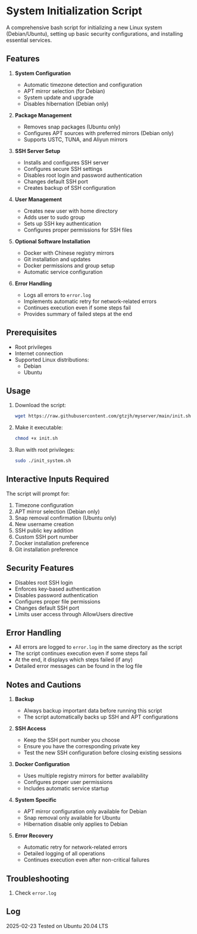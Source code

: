 # System Initialization Script

A comprehensive bash script for initializing a new Linux system (Debian/Ubuntu), setting up basic security configurations, and installing essential services.

## Features

1. **System Configuration**
   - Automatic timezone detection and configuration
   - APT mirror selection (for Debian)
   - System update and upgrade
   - Disables hibernation (Debian only)

2. **Package Management**
   - Removes snap packages (Ubuntu only)
   - Configures APT sources with preferred mirrors (Debian only)
   - Supports USTC, TUNA, and Aliyun mirrors

3. **SSH Server Setup**
   - Installs and configures SSH server
   - Configures secure SSH settings
   - Disables root login and password authentication
   - Changes default SSH port
   - Creates backup of SSH configuration

4. **User Management**
   - Creates new user with home directory
   - Adds user to sudo group
   - Sets up SSH key authentication
   - Configures proper permissions for SSH files

5. **Optional Software Installation**
   - Docker with Chinese registry mirrors
   - Git installation and updates
   - Docker permissions and group setup
   - Automatic service configuration

6. **Error Handling**
   - Logs all errors to `error.log`
   - Implements automatic retry for network-related errors
   - Continues execution even if some steps fail
   - Provides summary of failed steps at the end

## Prerequisites

- Root privileges
- Internet connection
- Supported Linux distributions:
  - Debian
  - Ubuntu

## Usage

1. Download the script:
   ```bash
   wget https://raw.githubusercontent.com/gtzjh/myserver/main/init.sh
   ```

2. Make it executable:
   ```bash
   chmod +x init.sh
   ```

3. Run with root privileges:
   ```bash
   sudo ./init_system.sh
   ```

## Interactive Inputs Required

The script will prompt for:
1. Timezone configuration
2. APT mirror selection (Debian only)
3. Snap removal confirmation (Ubuntu only)
4. New username creation
5. SSH public key addition
6. Custom SSH port number
7. Docker installation preference
8. Git installation preference

## Security Features

- Disables root SSH login
- Enforces key-based authentication
- Disables password authentication
- Configures proper file permissions
- Changes default SSH port
- Limits user access through AllowUsers directive

## Error Handling

- All errors are logged to `error.log` in the same directory as the script
- The script continues execution even if some steps fail
- At the end, it displays which steps failed (if any)
- Detailed error messages can be found in the log file

## Notes and Cautions

1. **Backup**
   - Always backup important data before running this script
   - The script automatically backs up SSH and APT configurations

2. **SSH Access**
   - Keep the SSH port number you choose
   - Ensure you have the corresponding private key
   - Test the new SSH configuration before closing existing sessions

3. **Docker Configuration**
   - Uses multiple registry mirrors for better availability
   - Configures proper user permissions
   - Includes automatic service startup

4. **System Specific**
   - APT mirror configuration only available for Debian
   - Snap removal only available for Ubuntu
   - Hibernation disable only applies to Debian

5. **Error Recovery**
   - Automatic retry for network-related errors
   - Detailed logging of all operations
   - Continues execution even after non-critical failures

## Troubleshooting

1. Check `error.log`

## Log

2025-02-23 Tested on Ubuntu 20.04 LTS